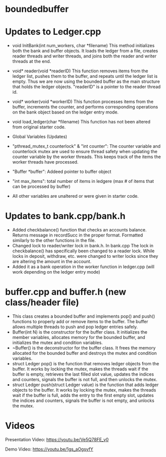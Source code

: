 # boundedbuffer
# Updates to Ledger.cpp
- void InitBank(int num_workers, char *filename)
This method initializes both the bank and buffer objects. It loads the ledger from a file, creates reader threads and writer threads, and joins both the reader and writer threads at the end. 

- void* reader(void *readerID)
 This function removes items from the ledger list, pushes them to the buffer, and repeats until the ledger list is empty. Thus we are now using the bounded buffer as the main structure that holds the ledger objects. "readerID" is a pointer to the reader thread id.

- void* worker(void *workerID)
This function processes items from the buffer, increments the counter, and performs corresponding operations on the bank object based on the ledger entry mode.

- void load_ledger(char *filename) 
This function has not been altered from original starter code. 

- Global Variables (Updates)
- "pthread_mutex_t counterlock" & "int counter": The counter variable and counterlock mutex are used to ensure thread safety when updating the counter variable by the worker threads. This keeps track of the items the worker threads have processed.
- "Buffer *buffer": Addeed pointer to buffer object
- "int max_items": total number of items in ledgere (max # of items that can be processed by buffer)
- All other variables are unaltered or were given in starter code.
# Updates to bank.cpp/bank.h
- Added checkbalance() function that checks an accounts balance. Returns message in recordSucc in the proper format. Formatted similarly to the other functions in the file.
- Changed lock to reader/writer lock in bank.h. In bank.cpp The lock in checkbalance() has specifically been changed to a reader lock. While locks in deposit, withdraw, etc. were changed to writer locks since they are altering the amount in the account.
- Added it as a bank operation in the worker function in ledger.cpp (will work depending on the ledger entry mode)
 # buffer.cpp and buffer.h (new class/header file)
 - This class creates a bounded buffer and implements pop() and push() functions to properly add or remove items to the buffer. The buffer allows multiple threads to push and pop ledger entries safely.
- Buffer(int N) is the constructor for the buffer class. It initializes the member variables, allocates memory for the bounded buffer, and initializes the mutex and condition variables.
- ~Buffer() is the deconstructor for the buffer class. It frees the memory allocated for the bounded buffer and destroys the mutex and condition variables.
- struct Ledger pop() is the function that removes ledger objects from the buffer. It works by locking the mutex, makes the threads wait if the buffer is empty, retrieves the last filled slot value, updates the indices and counters, signals the buffer is not full, and then unlocks the mutex.
- struct Ledger push(struct Ledger value) is the function that adds ledger objects to the buffer. It works by locking the mutex, makes the threads wait if the buffer is full, adds the entry to the first empty slot, updates the indices and counters, signals the buffer is not empty, and unlocks the mutex.

# Videos
Presentation Video:
https://youtu.be/Ve5Q78FE_y0

Demo Video: 
https://youtu.be/1gs_aOgsyfY